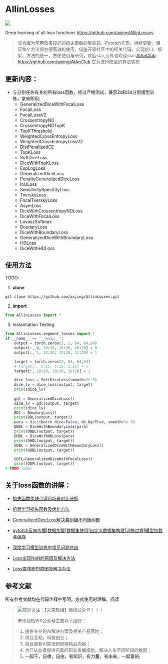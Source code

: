 # AllinLosses

![](https://gitee.com/axjing/AnImg/raw/master/AllinLosses.png)

Deep learning of all loss functions
https://github.com/axjing/AllinLosses
>该仓库为常用效果较好的损失函数的集装箱，Pytotch实现，持续更新，保证每个方法都方便高效的使用，借鉴开源社区中的相关代码，实现接口、框架、方法的统一，方便使用与研究，欢迎star,另外也欢迎star:[AIAnClub](https://github.com/axjing/AIAnClub): https://github.com/axjing/AIAnClub
它为流行模型的算法实现

## 更新内容：
- 与分割任务有关的所有loss函数，经过严格测试，兼容2d和3d分割模型训练，拿来即用:
  - GeneralizedDiceWithFocalLoss
  - FocalLoss
  - FocalLossV2
  - CrossentropyND
  - CrossentropyNDTopK
  - TopKThreshold
  - WeightedCrossEntropyLoss
  - WeightedCrossEntropyLossV2
  - DistPenalizedCE
  - TopKLoss
  - SoftDiceLoss
  - DiceWithTopKLoss
  - ExpLogLoss
  - GeneralizedDiceLoss
  - PenaltyGeneralizedDiceLoss
  - IoULoss
  - SensitivitySpecifityLoss
  - TverskyLoss
  - FocalTverskyLoss
  - AsymLoss
  - DiceWithCrossentropyNDLoss
  - DiceWithFocalLoss
  - LovaszSoftmax
  - BoudaryLoss
  - DiceWithBoundaryLoss
  - GeneralizedDiceWithBoundaryLoss
  - HDLoss
  - DiceWithHDLoss


## 使用方法
TODO:
1. **clone**
```shell
git clone https://github.com/axjing/AllinLosses.git
```

2. **import**

```python
from AllinLosses import *
```

3. Instantiation Testing

```python
from AllinLosses.segment_losses import *
if __name__ == "__main__":
    output = torch.zeros(2, 2, 64, 64,64)
    output[:, 0, 10:20, 10:20, 10:20] = 0
    output[:, 1, 12:20, 12:20, 12:20] = 1

    target = torch.zeros(2, 64, 64,64)
    # target[:, 5:15, 5:15, 5:15] = 1
    target[:, 10:20, 10:20, 10:20] = 1

    dice_loss = SoftDiceLoss(smooth=1e-5)
    dice_lv = dice_loss(output, target)
    print(dice_lv)
    
    gdl = GeneralizedDiceLoss()
    dice_lv = gdl(output, target)
    print(dice_lv)
    BDL = BoudaryLoss()
    print(BDL(output, target))
    para = dict(batch_dice=False, do_bg=True, smooth=1e-5)
    DBDL = DiceWithBoundaryLoss(para)
    print(DBDL(output, target))
    DHDL = DiceWithHDLoss(para)
    print(DHDL(output, target))
    GDBL = GeneralizedDiceWithBoundaryLoss()
    print(GDBL(output, target))

    GDFL=GeneralizedDiceWithFocalLoss()
    print(GDFL(output, target))
# TODO ToDel

```

## 关于loss函数的讲解：
- [损失函数优缺点适用场景对比分析](https://mp.weixin.qq.com/s/hrxFWmPdZkZmyA9PdJZkxw)

- [机器学习损失函数及优化方法](https://mp.weixin.qq.com/s/AVDlh5fTJqqOE4E5jRf6BQ)

- [GeneralisedDiceLoss解决类别极不均衡问题](https://mp.weixin.qq.com/s/CE_Lhg6-KKu61trQ1DlwGQ)

- [pytorch反向传播|数据加载|数据集使用|自定义数据集构建|训练过程|模型加载与保存](https://mp.weixin.qq.com/s/5_VQiKmidH_ZkfaIKE9BUA)

- [深度学习模型训练中常见问题总结](https://mp.weixin.qq.com/s/iceVwKaJCDE57jadceofNg)

- [Loss出现NaN的原因及解决方法​](https://mp.weixin.qq.com/s/7STgxx_TJM8W-J3E7FX30Q)

- [Loss震荡剧烈原因及解决办法​](https://mp.weixin.qq.com/s/onVwjNEhciOqnxqFCSSoyQ)


## 参考文献

所有参考文献均在代码注释中写明，方式使用时理解、阅读

>![欢迎关注：【未来现相】微信公众号！！！](https://gitee.com/axjing/AnImg/raw/master/20210808192034.png)

>未来现相WX公众号主要以下服务：
>1. 提供专业的AI解决方案及相关产品落地；
>2. 项目互助，科技创业；
>3. 每日更新AI算法研究等精品内容；
>4. 为IT从业者提供完备的职业发展规划，解决人生不同阶段的难题；
>5. **一起干，自律，自由，有知识，有力量，有未来，一起富裕​;**